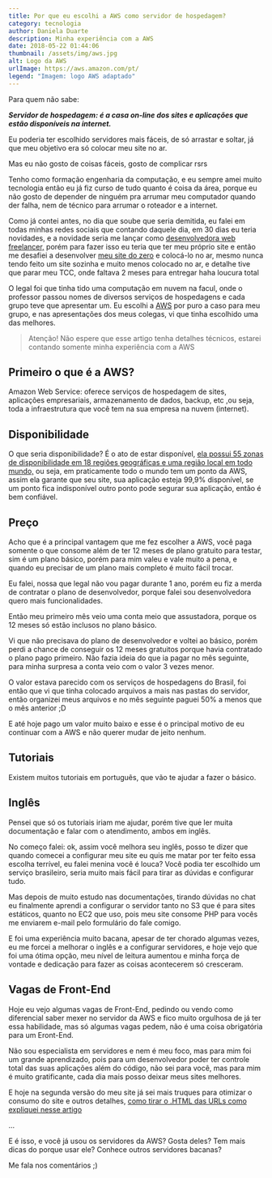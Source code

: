 ```yaml
---
title: Por que eu escolhi a AWS como servidor de hospedagem?
category: tecnologia
author: Daniela Duarte
description: Minha experiência com a AWS
date: 2018-05-22 01:44:06
thumbnail: /assets/img/aws.jpg
alt: Logo da AWS
urlImage: https://aws.amazon.com/pt/
legend: "Imagem: logo AWS adaptado"
---
```

Para quem não sabe:

***Servidor de hospedagem: é a casa on-line dos sites e aplicações que estão disponíveis na internet.***

Eu poderia ter escolhido servidores mais fáceis, de só arrastar e soltar, já que meu objetivo era só colocar meu site no ar.

Mas eu não gosto de coisas fáceis, gosto de complicar rsrs

Tenho como formação engenharia da computação, e eu sempre amei muito tecnologia então eu já fiz curso de tudo quanto é coisa da área, porque eu não gosto de depender de ninguém pra arrumar meu computador quando der falha, nem de técnico para arrumar o roteador e a internet.

Como já contei antes, no dia que soube que seria demitida, eu falei em todas minhas redes sociais que contando daquele dia, em 30 dias eu teria novidades, e a novidade seria me lançar como [desenvolvedora web freelancer,](http://danieladuarte.com.br/servicos) porém para fazer isso eu teria que ter meu próprio site e então me desafiei a desenvolver [meu site do zero](http://danieladuarte.com.br/) e colocá-lo no ar, mesmo nunca tendo feito um site sozinha e muito menos colocado no ar, e detalhe tive que parar meu TCC, onde faltava 2 meses para entregar haha loucura total

O legal foi que tinha tido uma computação em nuvem na facul, onde o professor passou nomes de diversos serviços de hospedagens e cada grupo teve que apresentar um. Eu escolhi a [AWS](https://aws.amazon.com/pt/) por puro a caso para meu grupo, e nas apresentações dos meus colegas, vi que tinha escolhido uma das melhores.

> Atenção! Não espere que esse artigo tenha detalhes técnicos, estarei contando somente minha experiência com a AWS

## Primeiro o que é a AWS?

Amazon Web Service: oferece serviços de hospedagem de sites, aplicações empresariais, armazenamento de dados, backup, etc ,ou seja, toda a infraestrutura que você tem na sua empresa na nuvem (internet).

## Disponibilidade

O que seria disponibilidade? É o ato de estar disponível, [ela possui 55 zonas de disponibilidade em 18 regiões geográficas e uma região local em todo mundo,](https://aws.amazon.com/pt/) ou seja, em praticamente todo o mundo tem um ponto da AWS, assim ela garante que seu site, sua aplicação esteja 99,9% disponível, se um ponto fica indisponível outro ponto pode segurar sua aplicação, então é bem confiável.

## Preço

Acho que é a principal vantagem que me fez escolher a AWS, você paga somente o que consome além de ter 12 meses de plano gratuito para testar, sim é um plano básico, porém para mim valeu e vale muito a pena, e quando eu precisar de um plano mais completo é muito fácil trocar.

Eu falei, nossa que legal não vou pagar durante 1 ano, porém eu fiz a merda de contratar o plano de desenvolvedor, porque falei sou desenvolvedora quero mais funcionalidades.

Então meu primeiro mês veio uma conta meio que assustadora, porque os 12 meses só estão inclusos no plano básico.

Vi que não precisava do plano de desenvolvedor e voltei ao básico, porém perdi a chance de conseguir os 12 meses gratuitos porque havia contratado o plano pago primeiro. Não fazia ideia do que ia pagar no mês seguinte, para minha surpresa a conta veio com o valor 3 vezes menor.

O valor estava parecido com os serviços de hospedagens do Brasil, foi então que vi que tinha colocado arquivos a mais nas pastas do servidor, então organizei meus arquivos e no mês seguinte paguei 50% a menos que o mês anterior ;D

E até hoje pago um valor muito baixo e esse é o principal motivo de eu continuar com a AWS e não querer mudar de jeito nenhum.

## Tutoriais

Existem muitos tutoriais em português, que vão te ajudar a fazer o básico.

## Inglês

Pensei que só os tutoriais iriam me ajudar, porém tive que ler muita documentação e falar com o atendimento, ambos em inglês.

No começo falei: ok, assim você melhora seu inglês, posso te dizer que quando comecei a configurar meu site eu quis me matar por ter feito essa escolha terrível, eu falei menina você é louca? Você podia ter escolhido um serviço brasileiro, seria muito mais fácil para tirar as dúvidas e configurar tudo.

Mas depois de muito estudo nas documentações, tirando dúvidas no chat eu finalmente aprendi a configurar o servidor tanto no S3 que é para sites estáticos, quanto no EC2 que uso, pois meu site consome PHP para vocês me enviarem e-mail pelo formulário do fale comigo.

E foi uma experiência muito bacana, apesar de ter chorado algumas vezes, eu me forcei a melhorar o inglês e a configurar servidores, e hoje vejo que foi uma ótima opção, meu nível de leitura aumentou e minha força de vontade e dedicação para fazer as coisas acontecerem só cresceram.

## Vagas de Front-End

Hoje eu vejo algumas vagas de Front-End, pedindo ou vendo como diferencial saber mexer no servidor da AWS e fico muito orgulhosa de já ter essa habilidade, mas só algumas vagas pedem, não é uma coisa obrigatória para um Eront-End.



Não sou especialista em servidores e nem é meu foco, mas para mim foi um grande aprendizado, pois para um desenvolvedor poder ter controle total das suas aplicações além do código, não sei para você, mas para mim é muito gratificante, cada dia mais posso deixar meus sites melhores.

E hoje na segunda versão do meu site já sei mais truques para otimizar o consumo do site e outros detalhes, [como tirar o .HTML das URLs como expliquei nesse artigo](http://danieladuarte.com.br/blog/tecnologia/htaccess-como-fazer-urls-amigaveis-sem-ponto-html-no-amazon-ec2)

...

E é isso, e você já usou os servidores da AWS? Gosta deles? Tem mais dicas do porque usar ele? Conhece outros servidores bacanas?

Me fala nos comentários ;)